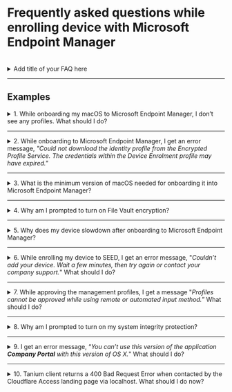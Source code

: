 # Frequently asked questions while enrolling device with Microsoft Endpoint Manager

<br>

<details>
<summary>
Add title of your FAQ here
</summary>  

Add content of your FAQ here. You can add list/regular text.

</details>

---

## Examples


<details>
  <summary>1. While onboarding my macOS to Microsoft Endpoint Manager, I don’t see any profiles. What should I do?</summary>
  <ol>
    <li>Make sure that you have signed in to the <strong>Company Portal</strong> app and see if profiles are listed. If you still do not see any profiles listed, go to step 2.</li>
    <li>Create another local user account and sign in to the <strong>Company Portal</strong> app.</li>
    <li>Repeat the process to setup Microsoft Endpoint Manager on your device.</li>
  </ol>  
  </details>
  <hr />
  <details>
  <summary>2. While onboarding to Microsoft Endpoint Manager, I get an error message, <em>"Could not download the identity profile from the Encrypted Profile Service. The credentials within the Device Enrolment profile may have expired."</em></summary>

  One of the possible reasons could be that your device was earlier onboarded by another user in Microsoft Endpoint Manager and was not offboarded properly.  

  To confirm if that is the case, contact the [SEED team](mailto:gcc2.0_support@tech.gov.sg)  with your device serial number. The SEED team can verify if your device was previously enrolled in Microsoft Endpoint Manager under a different user. If this is confirmed, offboard it properly before proceeding to onboard again.

  </details>
  <hr />

  <details>
    <summary>
    3. What is the minimum version of macOS needed for onboarding it into Microsoft Endpoint Manager?
    </summary>

  Catalina 10.15.x is the minimum version needed for a successful onboarding. If your macOS is an earlier version, ensure to [upgrade it to a later macOS version](https://support.apple.com/downloads/macos).

  </details>
  <hr />

  <details>
    <summary>
  4. Why am I prompted to turn on File Vault encryption? </summary>

  File Vault encryption is needed to ensure device security and compliance.
  </details>
  <hr />
  <details>
  <summary>
  5. Why does my device slowdown after onboarding to Microsoft Endpoint Manager?</summary>

  SEED is designed to use **Microsoft Defender for Endpoint** to ensure device is free from malware, prevent and respond to advanced threats. If there is any other antivirus or anti-malware running simultaneously, it could compromise the operating system's performance. To resolve this, disable or uninstall antivirus other than **Microsoft Defender for Endpoint**.

  </details>
  <hr />

  <details>
  <summary>
  6. While enrolling my device to SEED, I get an error message, "<em>Couldn’t add your device. Wait a few minutes, then try again or contact your company support.</em>" What should I do?
  </summary>

  As suggested wait for few minutes, retry enrolling your device to Microsoft Endpoint Manager and click <strong>Approve</strong> in the management profile.
  </details>
  <hr />

  <details>
  <summary>
  7. While approving the management profiles, I get a message "<em>Profiles cannot be approved while using remote or automated input method.</em>” What should I do?
  </summary>

  [Upgrade your macOS to the latest version](https://support.apple.com/downloads/macos) and ensure there is enough disk space available on your Mac device before retrying.
  </details>
  <hr />

<details>
  <summary>
  8. Why am I prompted to turn on my system integrity protection?
  </summary>

  It is a policy requirement by the SEED team. System Integrity Protection is a security technology in OS X El Capitan and later that's designed to help prevent potentially malicious software from modifying protected files and folders on your macOS. System Integrity Protection restricts the root user account and limits the actions that the root user can perform on protected parts of the macOS.

 </details><hr />
<details>
 <summary>
 9. I get an error message, “<em>You can’t use this version of the application <strong>Company Portal</strong> with this version of OS X.</em>" What should I do?</summary>

 [Upgrade to a later macOS version](https://support.apple.com/downloads/macos) and try again.
 </details>
 <hr />
 <details>
  <summary>
  10. Tanium client returns a 400 Bad Request Error when contacted by the Cloudflare Access landing page via localhost. What should I do now? </summary>

  This is due to the time synchronisation issue between Cloudflare and Tanium client. To fix this, resync the local time of your macOS or Windows machine.

  To check and sync your device time with the internet time server:
  <details><summary><strong>For macOS device</strong></summary>
  <ol>
   <li>From the <strong>Apple</strong> menu, select <strong>System Preferences</strong>.</li>

   <li>Go to <strong>Date & Time</strong>.</li>

   <li>Click the <strong>Lock</strong> icon.</li>

   <li>Select <strong>Set date and time automatically</strong> checkbox.  If you’d like to use a custom network time server, enter the domain name of the server.</li>
  </ol>
  </details>
  <details><summary><strong>For Windows 10 device</strong></summary>
  <ol>
  <li>Open the <strong>Start</strong> menu and click <strong>Settings</strong>. </li>
  <li>Choose <strong>Time & Language</strong>.</li>
  <li>Turn on <strong>Set time automatically</strong>.</li>
  <li>Click <strong>Sync now</strong> to synchronize with the time server.</li>

  <li>If you’d like to use a custom network time server, click <strong>Date, time & regional formatting</strong> from <strong>Related Settings</strong> at the upper-right corner. The <strong>Region</strong> settings page is displayed.</li>

  <li>Click <strong>Additional date, time & regional settings</strong> from Related settings</strong> at the upper-right corner. The Clock and Region settings page is displayed. </li>

  <li>Click <strong>Date and Time</strong>.</li>

  <li>Go to <strong>Internet Time</strong> tab and click <strong>Change settings</strong>.</li>

  <li>Enter the domain name of the server.</li>
  </ol>
  </details>
